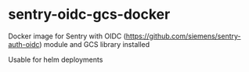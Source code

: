 # sentry-oidc-gcs-docker
Docker image for Sentry with OIDC (https://github.com/siemens/sentry-auth-oidc) module and GCS library installed

Usable for helm deployments
